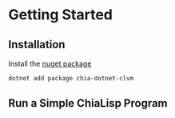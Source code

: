 # Getting Started

## Installation

Install the [nuget package](https://www.nuget.org/packages/chia-dotnet-clvm/)

```bash
dotnet add package chia-dotnet-clvm
```

## Run a Simple ChiaLisp Program

```csharp

```

